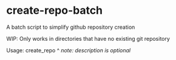 # create-repo-batch
A batch script to simplify github repository creation

WIP: Only works in directories that have no existing git repository

Usage: create_repo ^<name> <description> *note: description is optional*
